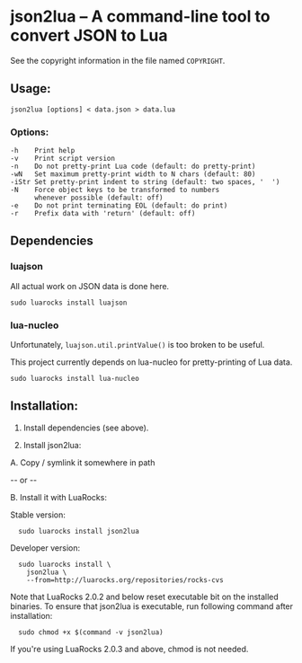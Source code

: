 json2lua – A command-line tool to convert JSON to Lua
=====================================================

See the copyright information in the file named `COPYRIGHT`.

Usage:
------

`json2lua [options] < data.json > data.lua`

### Options:

    -h    Print help
    -v    Print script version
    -n    Do not pretty-print Lua code (default: do pretty-print)
    -wN   Set maximum pretty-print width to N chars (default: 80)
    -iStr Set pretty-print indent to string (default: two spaces, '  ')
    -N    Force object keys to be transformed to numbers
          whenever possible (default: off)
    -e    Do not print terminating EOL (default: do print)
    -r    Prefix data with 'return' (default: off)

Dependencies
------------

### luajson

All actual work on JSON data is done here.

    sudo luarocks install luajson

### lua-nucleo

Unfortunately, `luajson.util.printValue()` is too broken to be useful.

This project currently depends on lua-nucleo
for pretty-printing of Lua data.

    sudo luarocks install lua-nucleo 

Installation:
-------------

1. Install dependencies (see above).

2. Install json2lua:

  A. Copy / symlink it somewhere in path
  
  -- or --
  
  B. Install it with LuaRocks:

  Stable version:
  
      sudo luarocks install json2lua

  Developer version:

      sudo luarocks install \
        json2lua \
        --from=http://luarocks.org/repositories/rocks-cvs
  
  Note that LuaRocks 2.0.2 and below reset executable bit
  on the installed binaries. To ensure that json2lua is executable,
  run following command after installation:
  
      sudo chmod +x $(command -v json2lua)

  If you're using LuaRocks 2.0.3 and above, chmod is not needed.
